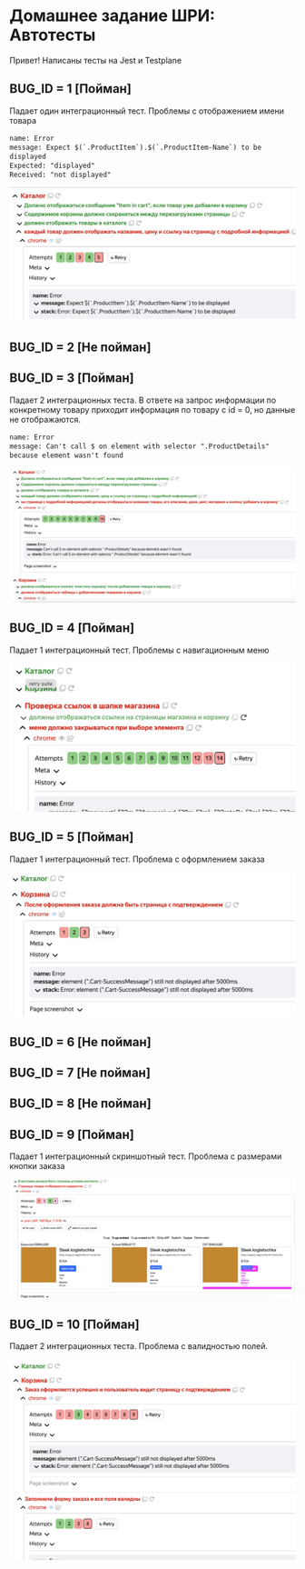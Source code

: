 # Домашнее задание ШРИ: Автотесты

Привет! Написаны тесты на Jest и Testplane

## BUG_ID = 1 [Пойман]

Падает один интеграционный тест. Проблемы с отображением имени товара

```
name: Error
message: Expect $(`.ProductItem`).$(`.ProductItem-Name`) to be displayed
Expected: "displayed"
Received: "not displayed"
``` 

![скриншот ошибки из testplane gui](./screenshots/image.png)

## BUG_ID = 2 [Не пойман]

## BUG_ID = 3 [Пойман]

Падает 2 интеграционных теста. В ответе на запрос информации по конкретному товару приходит информация по товару с id = 0, но данные не отображаются.

```
name: Error
message: Can't call $ on element with selector ".ProductDetails" because element wasn't found
```

![скриншот ошибки из testplane gui](./screenshots/image-1.png)

## BUG_ID = 4 [Пойман]

Падает 1 интеграционный тест. Проблемы с навигационным меню

![скриншот ошибки из testplane gui](./screenshots//image-2.png)

## BUG_ID = 5 [Пойман]

Падает 1 интеграционный тест. Проблема с оформлением заказа

![скриншот ошибки из testplane gui](./screenshots/image-3.png)

## BUG_ID = 6 [Не пойман]
## BUG_ID = 7 [Не пойман]
## BUG_ID = 8 [Не пойман]


## BUG_ID = 9 [Пойман]

Падает 1 интеграционный скриншотный тест. Проблема с размерами кнопки заказа

![скриншот ошибки из testplane gui](./screenshots/image-5.png)


## BUG_ID = 10 [Пойман]

Падает 2 интеграционных теста. Проблема с валидностью полей. 

![скриншот ошибки из testplane gui](./screenshots/image-4.png)
